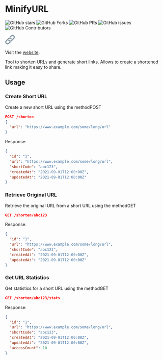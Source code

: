 # MinifyURL

![GitHub stars](https://img.shields.io/github/stars/angellisandroerazo/minify-url)
![GitHub Forks](https://img.shields.io/github/forks/angellisandroerazo/minify-url)
![GitHub PRs](https://img.shields.io/github/issues-pr/angellisandroerazo/minify-url)
![GitHub issues](https://img.shields.io/github/issues/angellisandroerazo/minify-url)
![GitHub Contributors](https://img.shields.io/github/contributors/angellisandroerazo/minify-url)

![web](./lib/img/minify-url.png)

Visit the [website](http://mfyurl.somee.com).


Tool to shorten URLs and generate short links. Allows to create a shortened link making it easy to share.

## Usage

### Create Short URL
Create a new short URL using the methodPOST

```json
POST /shorten
{
  "url": "https://www.example.com/some/long/url"
}
```

Response:

```json
{
  "id": "1",
  "url": "https://www.example.com/some/long/url",
  "shortCode": "abc123",
  "createdAt": "2021-09-01T12:00:00Z",
  "updatedAt": "2021-09-01T12:00:00Z"
}
```

### Retrieve Original URL
Retrieve the original URL from a short URL using the methodGET

```json
GET /shorten/abc123
```

Response:
```json
{
  "id": "1",
  "url": "https://www.example.com/some/long/url",
  "shortCode": "abc123",
  "createdAt": "2021-09-01T12:00:00Z",
  "updatedAt": "2021-09-01T12:00:00Z"
}
```

### Get URL Statistics
Get statistics for a short URL using the methodGET
```json	
GET /shorten/abc123/stats
```

Response:
```json
{
  "id": "1",
  "url": "https://www.example.com/some/long/url",
  "shortCode": "abc123",
  "createdAt": "2021-09-01T12:00:00Z",
  "updatedAt": "2021-09-01T12:00:00Z",
  "accessCount": 10
}
```